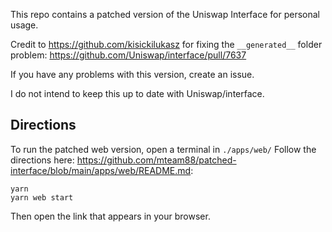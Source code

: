 This repo contains a patched version of the Uniswap Interface for personal usage. 

Credit to https://github.com/kisickilukasz for fixing the `__generated__` folder problem: https://github.com/Uniswap/interface/pull/7637

If you have any problems with this version, create an issue.

I do not intend to keep this up to date with Uniswap/interface.

## Directions
To run the patched web version, open a terminal in `./apps/web/`
Follow the directions here:
https://github.com/mteam88/patched-interface/blob/main/apps/web/README.md:

```
yarn
yarn web start
```

Then open the link that appears in your browser.
